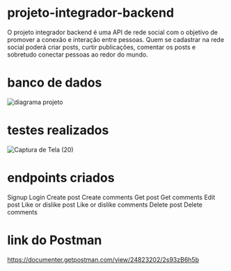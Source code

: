 # projeto-integrador-backend

O projeto integrador backend é uma API  de rede social com o objetivo de promover a conexão e interação entre pessoas. Quem se cadastrar na rede social poderá criar posts, curtir publicações, comentar os posts e sobretudo conectar pessoas ao redor do mundo.

# banco de dados

![diagrama projeto](https://github.com/raphaelaferrari/projeto-integrador-backend/assets/108634109/9fda224a-4e7a-4419-860b-d92df71ae0fd)

# testes realizados

![Captura de Tela (20)](https://github.com/raphaelaferrari/projeto-integrador-backend/assets/108634109/d8d81cb0-3984-49f2-b176-59a55289456f)

# endpoints criados

Signup
Login
Create post
Create comments
Get post
Get comments
Edit post
Like or dislike post
Like or dislike comments
Delete post
Delete comments

# link do Postman

https://documenter.getpostman.com/view/24823202/2s93zB6h5b
